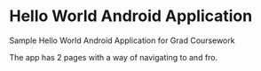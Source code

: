 # Hello World Android Application
Sample Hello World Android Application for Grad Coursework 

The app has 2 pages with a way of navigating to and fro.
